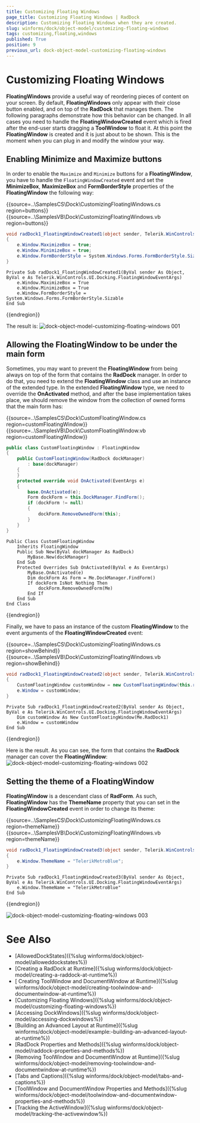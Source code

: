 ```yaml
---
title: Customizing Floating Windows
page_title: Customizing Floating Windows | RadDock
description: Customizing Floating Windows when they are created.
slug: winforms/dock/object-model/customizing-floating-windows
tags: customizing,floating,windows
published: True
position: 9
previous_url: dock-object-model-customizing-floating-windows
---
```


# Customizing Floating Windows
 
__FloatingWindows__ provide a useful way of reordering pieces of content on your screen. By default, **FloatingWindows** only appear with their close button enabled, and on top of the __RadDock__ that manages them. The following paragraphs demonstrate how this behavior can be changed. In all cases you need to handle the __FloatingWindowCreated__ event which is fired after the end-user starts dragging a **ToolWindow** to float it. At this point the **FloatingWindow** is created and it is just about to be shown. This is the moment when you can plug in and modify the window your way.

## Enabling Minimize and Maximize buttons  

In order to enable the `Maximize` and `Minimize` buttons for a **FloatingWindow**, you have to handle the `FloatingWindowCreated` event and set the **MinimizeBox**, **MaximizeBox** and **FormBorderStyle** properties of the **FloatingWindow** the following way: 

{{source=..\SamplesCS\Dock\CustomizingFloatingWindows.cs region=buttons}} 
{{source=..\SamplesVB\Dock\CustomizingFloatingWindows.vb region=buttons}} 

````C#
void radDock1_FloatingWindowCreated1(object sender, Telerik.WinControls.UI.Docking.FloatingWindowEventArgs e)
{
    e.Window.MaximizeBox = true;
    e.Window.MinimizeBox = true;
    e.Window.FormBorderStyle = System.Windows.Forms.FormBorderStyle.Sizable;
}

````
````VB.NET
Private Sub radDock1_FloatingWindowCreated1(ByVal sender As Object, ByVal e As Telerik.WinControls.UI.Docking.FloatingWindowEventArgs)
    e.Window.MaximizeBox = True
    e.Window.MinimizeBox = True
    e.Window.FormBorderStyle = System.Windows.Forms.FormBorderStyle.Sizable
End Sub

````

{{endregion}} 
 
The result is:
![dock-object-model-customizing-floating-windows 001](images/dock-object-model-customizing-floating-windows001.png)

## Allowing the FloatingWindow to be under the main form

Sometimes, you may want to prevent the **FloatingWindow** from being always on top of the form that contains the **RadDock** manager. In order to do that, you need to extend the **FloatingWindow** class and use an instance of the extended type. 
In the extended **FloatingWindow** type, we need to override the **OnActivated** method, and after the base implementation takes place, we should remove the window from the collection of owned forms that the main form has: 

{{source=..\SamplesCS\Dock\CustomFloatingWindow.cs region=customFloatingWindow}} 
{{source=..\SamplesVB\Dock\CustomFloatingWindow.vb region=customFloatingWindow}} 

````C#
public class CustomFloatingWindow : FloatingWindow
{
    public CustomFloatingWindow(RadDock dockManager)
        : base(dockManager)
    {
    }
    protected override void OnActivated(EventArgs e)
    {
        base.OnActivated(e);
        Form dockForm = this.DockManager.FindForm();
        if (dockForm != null)
        {
            dockForm.RemoveOwnedForm(this);
        }
    }
}

````
````VB.NET
Public Class CustomFloatingWindow
    Inherits FloatingWindow
    Public Sub New(ByVal dockManager As RadDock)
        MyBase.New(dockManager)
    End Sub
    Protected Overrides Sub OnActivated(ByVal e As EventArgs)
        MyBase.OnActivated(e)
        Dim dockForm As Form = Me.DockManager.FindForm()
        If dockForm IsNot Nothing Then
            dockForm.RemoveOwnedForm(Me)
        End If
    End Sub
End Class

````

{{endregion}} 
 
Finally, we have to pass an instance of the custom **FloatingWindow** to the event arguments of the **FloatingWindowCreated** event: 

{{source=..\SamplesCS\Dock\CustomizingFloatingWindows.cs region=showBehind}} 
{{source=..\SamplesVB\Dock\CustomizingFloatingWindows.vb region=showBehind}} 

````C#
void radDock1_FloatingWindowCreated2(object sender, Telerik.WinControls.UI.Docking.FloatingWindowEventArgs e)
{
    CustomFloatingWindow customWindow = new CustomFloatingWindow(this.radDock1);
    e.Window = customWindow;
}

````
````VB.NET
Private Sub radDock1_FloatingWindowCreated2(ByVal sender As Object, ByVal e As Telerik.WinControls.UI.Docking.FloatingWindowEventArgs)
    Dim customWindow As New CustomFloatingWindow(Me.RadDock1)
    e.Window = customWindow
End Sub

````

{{endregion}} 
 

Here is the result. As you can see, the form that contains the **RadDock** manager can cover the **FloatingWindow**:
![dock-object-model-customizing-floating-windows 002](images/dock-object-model-customizing-floating-windows002.png)

## Setting the theme of a FloatingWindow

**FloatingWindow** is a descendant class of **RadForm**. As such, **FloatingWindow** has the __ThemeName__ property that you can set in the **FloatingWindowCreated** event in order to change its theme: 

{{source=..\SamplesCS\Dock\CustomizingFloatingWindows.cs region=themeName}} 
{{source=..\SamplesVB\Dock\CustomizingFloatingWindows.vb region=themeName}} 

````C#
void radDock1_FloatingWindowCreated3(object sender, Telerik.WinControls.UI.Docking.FloatingWindowEventArgs e)
{
    e.Window.ThemeName = "TelerikMetroBlue";
}

````
````VB.NET
Private Sub radDock1_FloatingWindowCreated3(ByVal sender As Object, ByVal e As Telerik.WinControls.UI.Docking.FloatingWindowEventArgs)
    e.Window.ThemeName = "TelerikMetroBlue"
End Sub

````

{{endregion}} 


![dock-object-model-customizing-floating-windows 003](images/dock-object-model-customizing-floating-windows003.png)

# See Also

* [AllowedDockStates]({%slug winforms/dock/object-model/alloweddockstates%})
* [Creating a RadDock at Runtime]({%slug winforms/dock/object-model/creating-a-raddock-at-runtime%})
* [ Creating ToolWindow and DocumentWindow at Runtime]({%slug winforms/dock/object-model/creating-toolwindow-and-documentwindow-at-runtime%})
* [Customizing Floating Windows]({%slug winforms/dock/object-model/customizing-floating-windows%})
* [Accessing DockWindows]({%slug winforms/dock/object-model/accessing-dockwindows%})
* [Building an Advanced Layout at Runtime]({%slug winforms/dock/object-model/example:-building-an-advanced-layout-at-runtime%})
* [RadDock Properties and Methods]({%slug winforms/dock/object-model/raddock-properties-and-methods%})
* [Removing ToolWindow and DocumentWindow at Runtime]({%slug winforms/dock/object-model/removing-toolwindow-and-documentwindow-at-runtime%})
* [Tabs and Captions]({%slug winforms/dock/object-model/tabs-and-captions%})
* [ToolWindow and DocumentWindow Properties and Methods]({%slug winforms/dock/object-model/toolwindow-and-documentwindow-properties-and-methods%})
* [Tracking the ActiveWindow]({%slug winforms/dock/object-model/tracking-the-activewindow%})
